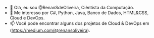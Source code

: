 - 👋 Olá, eu sou @RenanSdeOliveira, Ciêntista da Computação.
- 👀 Me interesso por C#, Python, Java, Banco de Dados, HTML&CSS, Cloud e DevOps.
- 📫 Você pode encontrar alguns dos projetos de Cloud & DevOps em (https://medium.com/@renansoliveira).
